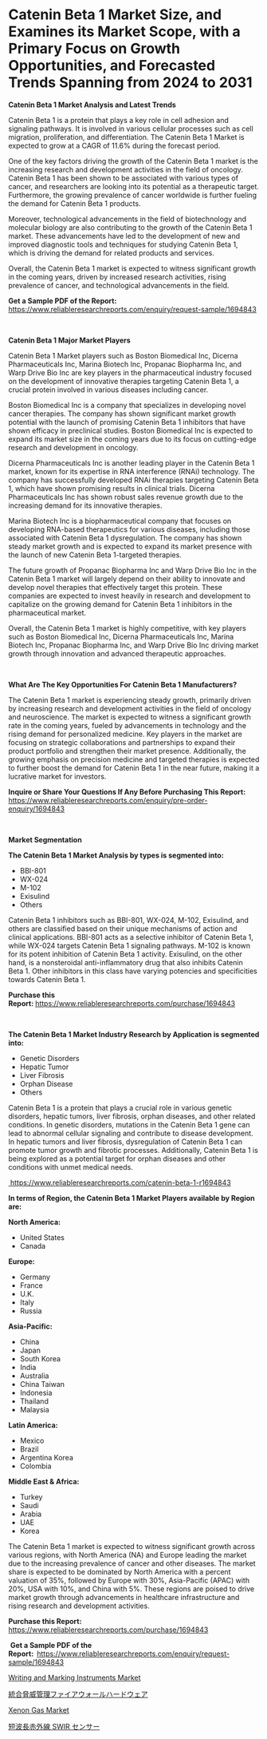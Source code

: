<p><h1>Catenin Beta 1 Market Size, and Examines its Market Scope, with a Primary Focus on Growth Opportunities, and Forecasted Trends Spanning from 2024 to 2031</h1></p><p><strong>Catenin Beta 1 Market Analysis and Latest Trends</strong></p>
<p><p>Catenin Beta 1 is a protein that plays a key role in cell adhesion and signaling pathways. It is involved in various cellular processes such as cell migration, proliferation, and differentiation. The Catenin Beta 1 Market is expected to grow at a CAGR of 11.6% during the forecast period. </p><p>One of the key factors driving the growth of the Catenin Beta 1 market is the increasing research and development activities in the field of oncology. Catenin Beta 1 has been shown to be associated with various types of cancer, and researchers are looking into its potential as a therapeutic target. Furthermore, the growing prevalence of cancer worldwide is further fueling the demand for Catenin Beta 1 products.</p><p>Moreover, technological advancements in the field of biotechnology and molecular biology are also contributing to the growth of the Catenin Beta 1 market. These advancements have led to the development of new and improved diagnostic tools and techniques for studying Catenin Beta 1, which is driving the demand for related products and services.</p><p>Overall, the Catenin Beta 1 market is expected to witness significant growth in the coming years, driven by increased research activities, rising prevalence of cancer, and technological advancements in the field.</p></p>
<p><strong>Get a Sample PDF of the Report:&nbsp;</strong> <a href="https://www.reliableresearchreports.com/enquiry/request-sample/1694843">https://www.reliableresearchreports.com/enquiry/request-sample/1694843</a></p>
<p>&nbsp;</p>
<p><strong>Catenin Beta 1 Major Market Players</strong></p>
<p><p>Catenin Beta 1 Market players such as Boston Biomedical Inc, Dicerna Pharmaceuticals Inc, Marina Biotech Inc, Propanac Biopharma Inc, and Warp Drive Bio Inc are key players in the pharmaceutical industry focused on the development of innovative therapies targeting Catenin Beta 1, a crucial protein involved in various diseases including cancer.</p><p>Boston Biomedical Inc is a company that specializes in developing novel cancer therapies. The company has shown significant market growth potential with the launch of promising Catenin Beta 1 inhibitors that have shown efficacy in preclinical studies. Boston Biomedical Inc is expected to expand its market size in the coming years due to its focus on cutting-edge research and development in oncology.</p><p>Dicerna Pharmaceuticals Inc is another leading player in the Catenin Beta 1 market, known for its expertise in RNA interference (RNAi) technology. The company has successfully developed RNAi therapies targeting Catenin Beta 1, which have shown promising results in clinical trials. Dicerna Pharmaceuticals Inc has shown robust sales revenue growth due to the increasing demand for its innovative therapies.</p><p>Marina Biotech Inc is a biopharmaceutical company that focuses on developing RNA-based therapeutics for various diseases, including those associated with Catenin Beta 1 dysregulation. The company has shown steady market growth and is expected to expand its market presence with the launch of new Catenin Beta 1-targeted therapies.</p><p>The future growth of Propanac Biopharma Inc and Warp Drive Bio Inc in the Catenin Beta 1 market will largely depend on their ability to innovate and develop novel therapies that effectively target this protein. These companies are expected to invest heavily in research and development to capitalize on the growing demand for Catenin Beta 1 inhibitors in the pharmaceutical market.</p><p>Overall, the Catenin Beta 1 market is highly competitive, with key players such as Boston Biomedical Inc, Dicerna Pharmaceuticals Inc, Marina Biotech Inc, Propanac Biopharma Inc, and Warp Drive Bio Inc driving market growth through innovation and advanced therapeutic approaches.</p></p>
<p>&nbsp;</p>
<p><strong>What Are The Key Opportunities For Catenin Beta 1 Manufacturers?</strong></p>
<p><p>The Catenin Beta 1 market is experiencing steady growth, primarily driven by increasing research and development activities in the field of oncology and neuroscience. The market is expected to witness a significant growth rate in the coming years, fueled by advancements in technology and the rising demand for personalized medicine. Key players in the market are focusing on strategic collaborations and partnerships to expand their product portfolio and strengthen their market presence. Additionally, the growing emphasis on precision medicine and targeted therapies is expected to further boost the demand for Catenin Beta 1 in the near future, making it a lucrative market for investors.</p></p>
<p><strong>Inquire or Share Your Questions If Any Before Purchasing This Report:</strong> <a href="https://www.reliableresearchreports.com/enquiry/pre-order-enquiry/1694843">https://www.reliableresearchreports.com/enquiry/pre-order-enquiry/1694843</a></p>
<p>&nbsp;</p>
<p><strong>Market Segmentation</strong></p>
<p><strong>The Catenin Beta 1 Market Analysis by types is segmented into:</strong></p>
<p><ul><li>BBI-801</li><li>WX-024</li><li>M-102</li><li>Exisulind</li><li>Others</li></ul></p>
<p><p>Catenin Beta 1 inhibitors such as BBI-801, WX-024, M-102, Exisulind, and others are classified based on their unique mechanisms of action and clinical applications. BBI-801 acts as a selective inhibitor of Catenin Beta 1, while WX-024 targets Catenin Beta 1 signaling pathways. M-102 is known for its potent inhibition of Catenin Beta 1 activity. Exisulind, on the other hand, is a nonsteroidal anti-inflammatory drug that also inhibits Catenin Beta 1. Other inhibitors in this class have varying potencies and specificities towards Catenin Beta 1.</p></p>
<p><strong>Purchase this Report:&nbsp;</strong><a href="https://www.reliableresearchreports.com/purchase/1694843">https://www.reliableresearchreports.com/purchase/1694843</a></p>
<p>&nbsp;</p>
<p><strong>The Catenin Beta 1 Market Industry Research by Application is segmented into:</strong></p>
<p><ul><li>Genetic Disorders</li><li>Hepatic Tumor</li><li>Liver Fibrosis</li><li>Orphan Disease</li><li>Others</li></ul></p>
<p><p>Catenin Beta 1 is a protein that plays a crucial role in various genetic disorders, hepatic tumors, liver fibrosis, orphan diseases, and other related conditions. In genetic disorders, mutations in the Catenin Beta 1 gene can lead to abnormal cellular signaling and contribute to disease development. In hepatic tumors and liver fibrosis, dysregulation of Catenin Beta 1 can promote tumor growth and fibrotic processes. Additionally, Catenin Beta 1 is being explored as a potential target for orphan diseases and other conditions with unmet medical needs.</p></p>
<p><a href="https://www.reliableresearchreports.com/catenin-beta-1-r1694843">&nbsp;https://www.reliableresearchreports.com/catenin-beta-1-r1694843</a></p>
<p><strong>In terms of Region, the Catenin Beta 1 Market Players available by Region are:</strong></p>
<p>
    <p> <strong> North America: </strong>
        <ul>
            <li>United States</li>
            <li>Canada</li>
        </ul>
        </p> 
    <p> <strong> Europe: </strong>
        <ul>
            <li>Germany</li>
            <li>France</li>
            <li>U.K.</li>
            <li>Italy</li>
            <li>Russia</li>
        </ul>
        </p> 
    <p> <strong> Asia-Pacific: </strong>
        <ul>
            <li>China</li>
            <li>Japan</li>
            <li>South Korea</li>
            <li>India</li>
            <li>Australia</li>
            <li>China Taiwan</li>
            <li>Indonesia</li>
            <li>Thailand</li>
            <li>Malaysia</li>
        </ul>
        </p> 
    <p> <strong> Latin America: </strong>
        <ul>
            <li>Mexico</li>
            <li>Brazil</li>
            <li>Argentina Korea</li>
            <li>Colombia</li>
        </ul>
        </p> 
    <p> <strong> Middle East & Africa: </strong>
        <ul>
            <li>Turkey</li>
            <li>Saudi</li>
            <li>Arabia</li>
            <li>UAE</li>
            <li>Korea</li>
        </ul>
    </p>
    </p>
<p><p>The Catenin Beta 1 market is expected to witness significant growth across various regions, with North America (NA) and Europe leading the market due to the increasing prevalence of cancer and other diseases. The market share is expected to be dominated by North America with a percent valuation of 35%, followed by Europe with 30%, Asia-Pacific (APAC) with 20%, USA with 10%, and China with 5%. These regions are poised to drive market growth through advancements in healthcare infrastructure and rising research and development activities.</p></p>
<p><strong>Purchase this Report: </strong><a href="https://www.reliableresearchreports.com/purchase/1694843">https://www.reliableresearchreports.com/purchase/1694843</a></p>
<p>&nbsp;<strong>Get a Sample PDF of the Report:&nbsp;&nbsp;</strong><a href="https://www.reliableresearchreports.com/enquiry/request-sample/1694843">https://www.reliableresearchreports.com/enquiry/request-sample/1694843</a></p>
<p><strong></strong></p>
<p><p><a href="https://github.com/ajiariaa/Market-Research-Report-List-1/blob/main/writing-and-marking-instruments-market.md">Writing and Marking Instruments Market</a></p><p><a href="https://github.com/RodHoppe07/Market-Research-Report-List-2/blob/main/6308342177643.md">統合脅威管理ファイアウォールハードウェア</a></p><p><a href="https://github.com/niyotibauri9/Market-Research-Report-List-1/blob/main/xenon-gas-market.md">Xenon Gas Market</a></p><p><a href="https://github.com/laurenreichert/Market-Research-Report-List-2/blob/main/5127508177642.md">短波長赤外線 SWIR センサー</a></p></p>